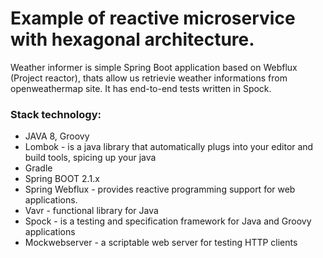# Example of reactive microservice with hexagonal architecture.

Weather informer is simple Spring Boot application based on Webflux (Project reactor), thats allow us retrievie weather informations from openweathermap site.
It has end-to-end tests written in Spock.

### Stack technology:
  - JAVA 8, Groovy
  - Lombok - is a java library that automatically plugs into your editor and build tools, spicing up your java
  - Gradle
  - Spring BOOT 2.1.x
  - Spring Webflux - provides reactive programming support for web applications.
  - Vavr - functional library for Java
  - Spock - is a testing and specification framework for Java and Groovy applications
  - Mockwebserver - a scriptable web server for testing HTTP clients
